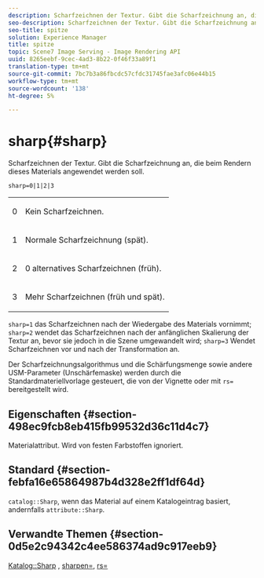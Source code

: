 ```yaml
---
description: Scharfzeichnen der Textur. Gibt die Scharfzeichnung an, die beim Rendern dieses Materials angewendet werden soll.
seo-description: Scharfzeichnen der Textur. Gibt die Scharfzeichnung an, die beim Rendern dieses Materials angewendet werden soll.
seo-title: spitze
solution: Experience Manager
title: spitze
topic: Scene7 Image Serving - Image Rendering API
uuid: 8265eebf-9cec-4ad3-8b22-0f46f33a89f1
translation-type: tm+mt
source-git-commit: 7bc7b3a86fbcdc57cfdc31745fae3afc06e44b15
workflow-type: tm+mt
source-wordcount: '138'
ht-degree: 5%

---
```



# sharp{#sharp}

Scharfzeichnen der Textur. Gibt die Scharfzeichnung an, die beim Rendern dieses Materials angewendet werden soll.

`sharp=0|1|2|3`

<table id="simpletable_04B4EAA7CE7D4ED48A61A50CD001388F"> 
 <tr class="strow"> 
  <td class="stentry"> <p>0 </p> </td> 
  <td class="stentry"> <p>Kein Scharfzeichnen. </p> </td> 
 </tr> 
 <tr class="strow"> 
  <td class="stentry"> <p>1 </p> </td> 
  <td class="stentry"> <p>Normale Scharfzeichnung (spät). </p> </td> 
 </tr> 
 <tr class="strow"> 
  <td class="stentry"> <p>2 </p> </td> 
  <td class="stentry"> <p>0 alternatives Scharfzeichnen (früh). </p> </td> 
 </tr> 
 <tr class="strow"> 
  <td class="stentry"> <p>3 </p> </td> 
  <td class="stentry"> <p>Mehr Scharfzeichnen (früh und spät). </p> </td> 
 </tr> 
</table>

`sharp=1` das Scharfzeichnen nach der Wiedergabe des Materials vornimmt;  `sharp=2` wendet das Scharfzeichnen nach der anfänglichen Skalierung der Textur an, bevor sie jedoch in die Szene umgewandelt wird;  `sharp=3` Wendet Scharfzeichnen vor und nach der Transformation an.

Der Scharfzeichnungsalgorithmus und die Schärfungsmenge sowie andere USM-Parameter (Unschärfemaske) werden durch die Standardmateriellvorlage gesteuert, die von der Vignette oder mit `rs=` bereitgestellt wird.

## Eigenschaften {#section-498ec9fcb8eb415fb99532d36c11d4c7}

Materialattribut. Wird von festen Farbstoffen ignoriert.

## Standard {#section-febfa16e65864987b4d328e2ff1df64d}

`catalog::Sharp`, wenn das Material auf einem Katalogeintrag basiert, andernfalls  `attribute::Sharp`.

## Verwandte Themen {#section-0d5e2c94342c4ee586374ad9c917eeb9}

[Katalog::Sharp](../../../../../ir-api/material-cat/image-rendering-api-ref/c-ir-material-catalog/c-ir-material-data-reference/r-ir-sharp-dataref.md#reference-f79a14bd52474dfd8495115d398a30d0) ,  [sharpen=](../../../../../ir-api/http-protocol/image-rendering-api-ref/c-ir-http-protocol-ref/c-ir-http-protocol-command-reference/r-ir-http-sharpen.md#reference-13034d22d176483cb99ccafc2a4f6a6e),  [rs=](../../../../../ir-api/http-protocol/image-rendering-api-ref/c-ir-http-protocol-ref/c-ir-http-protocol-command-reference/r-ir-rs.md#reference-d20cefaaa6cd4f449d1591c87959b4cf)
